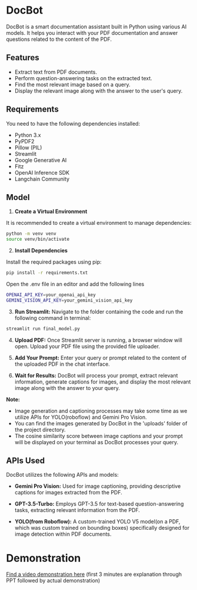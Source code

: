 # DocBot
DocBot is a smart documentation assistant built in Python using various AI models. It helps you interact with your PDF documentation and answer questions related to the content of the PDF.


## Features
- Extract text from PDF documents.
- Perform question-answering tasks on the extracted text.
- Find the most relevant image based on a query.
- Display the relevant image along with the answer to the user's query.


## Requirements
You need to have the following dependencies installed:
- Python 3.x
- PyPDF2
- Pillow (PIL)
- Streamlit
- Google Generative AI
- Fitz
- OpenAI Inference SDK
- Langchain Community


## Model

1. **Create a Virtual Environment**

It is recommended to create a virtual environment to manage dependencies:
```bash
python -m venv venv
source venv/bin/activate
```

2. **Install Dependencies**

Install the required packages using pip:
```bash
pip install -r requirements.txt
```
Open the .env file in an editor and add the following lines
```bash
OPENAI_API_KEY=your_openai_api_key
GEMINI_VISION_API_KEY=your_gemini_vision_api_key
```

3. **Run Streamlit:** Navigate to the folder containing the code and run the following command in terminal:
```bash 
streamlit run final_model.py
```

4. **Upload PDF:** Once Streamlit server is running, a browser window will open. Upload your PDF file using the provided file uploader.

5. **Add Your Prompt:** Enter your query or prompt related to the content of the uploaded PDF in the chat interface.

6. **Wait for Results:** DocBot will process your prompt, extract relevant information, generate captions for images, and display the most relevant image along with the answer to your query.

**Note:** 
- Image generation and captioning processes may take some time as we utilize APIs for YOLO(roboflow) and Gemini Pro Vision. 
- You can find the images generated by DocBot in the 'uploads' folder of the project directory.
- The cosine similarity score between image captions and your prompt will be displayed on your terminal as DocBot processes your query.


## APIs Used
DocBot utilizes the following APIs and models:

- **Gemini Pro Vision:** Used for image captioning, providing descriptive captions for images extracted from the PDF.

- **GPT-3.5-Turbo:** Employs GPT-3.5 for text-based question-answering tasks, extracting relevant information from the PDF.

- **YOLO(from Roboflow):** A custom-trained YOLO V5 model(on a PDF, which was custom trained on bounding boxes) specifically designed for image detection within PDF documents.

# Demonstration
[Find a video demonstration here](https://drive.google.com/file/d/1P5tAJg7zi80dA0APYNUqJWmx5TWypO-t/view?usp=drive_link)
(first 3 minutes are explanation through PPT followed by actual demonstration)
